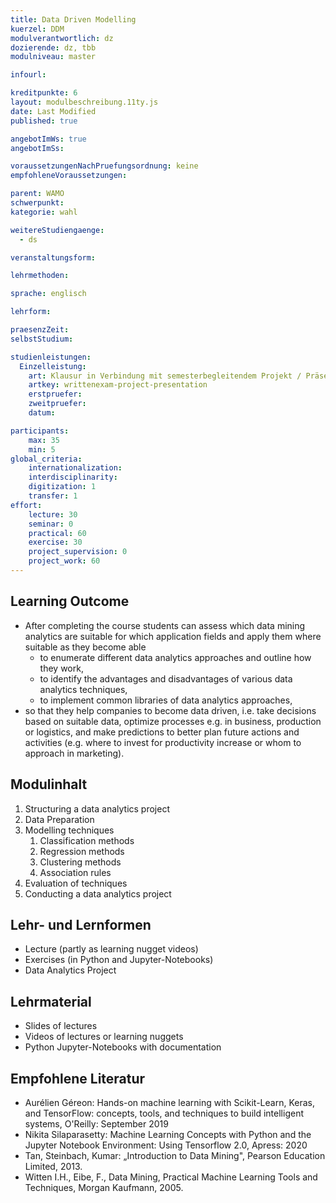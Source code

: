 ```yaml
---
title: Data Driven Modelling
kuerzel: DDM
modulverantwortlich: dz
dozierende: dz, tbb
modulniveau: master

infourl: 

kreditpunkte: 6
layout: modulbeschreibung.11ty.js
date: Last Modified
published: true

angebotImWs: true
angebotImSs: 

voraussetzungenNachPruefungsordnung: keine
empfohleneVoraussetzungen:

parent: WAMO
schwerpunkt:
kategorie: wahl

weitereStudiengaenge: 
  - ds

veranstaltungsform: 

lehrmethoden:

sprache: englisch

lehrform:

praesenzZeit: 
selbstStudium: 

studienleistungen:
  Einzelleistung:
    art: Klausur in Verbindung mit semesterbegleitendem Projekt / Präsentation
    artkey: writtenexam-project-presentation
    erstpruefer: 
    zweitpruefer: 
    datum:

participants: 
    max: 35
    min: 5
global_criteria:
    internationalization:
    interdisciplinarity:
    digitization: 1
    transfer: 1
effort:
    lecture: 30
    seminar: 0
    practical: 60
    exercise: 30
    project_supervision: 0
    project_work: 60
---
```




## Learning Outcome

* After completing the course students can assess which data mining analytics are suitable for which application fields and apply them where suitable as they become able
    * to enumerate different data analytics approaches and outline how they work,
    * to identify the advantages and disadvantages of various data analytics techniques,
    * to implement common libraries of data analytics approaches,
* so that they help companies to become data driven, i.e. take decisions based on suitable data, optimize processes e.g. in business, production or logistics, and make predictions to better plan future actions and activities (e.g. where to invest for productivity increase or whom to approach in marketing).

## Modulinhalt

1. Structuring a data analytics project
2. Data Preparation
3. Modelling techniques
    1. Classification methods
    2. Regression methods
    3. Clustering methods 
    4. Association rules
4. Evaluation of techniques
5. Conducting a data analytics project


## Lehr- und Lernformen

* Lecture (partly as learning nugget videos)
* Exercises (in Python and Jupyter-Notebooks)
* Data Analytics Project



## Lehrmaterial

* Slides of lectures
* Videos of lectures or learning nuggets
* Python Jupyter-Notebooks with documentation


## Empfohlene Literatur

* Aurélien Géreon: Hands-on machine learning with Scikit-Learn, Keras, and TensorFlow: concepts, tools, and techniques to build intelligent systems, O'Reilly: September 2019
* Nikita Silaparasetty: Machine Learning Concepts with Python and the Jupyter Notebook Environment: Using Tensorflow 2.0, Apress: 2020
* Tan, Steinbach, Kumar: „Introduction to Data Mining", Pearson Education Limited, 2013. 
* Witten I.H., Eibe, F., Data Mining, Practical Machine Learning Tools and Techniques, Morgan Kaufmann, 2005.
